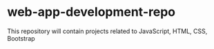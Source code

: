 # web-app-development-repo
This repository will contain projects related to JavaScript, HTML, CSS, Bootstrap
